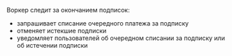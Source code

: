 Воркер следит за окончанием подписок:

- запрашивает списание очередного платежа за подписку
- отменяет истекшие подписки
- уведомляет пользователей об очередном списании за подписку или об истечении подписки
